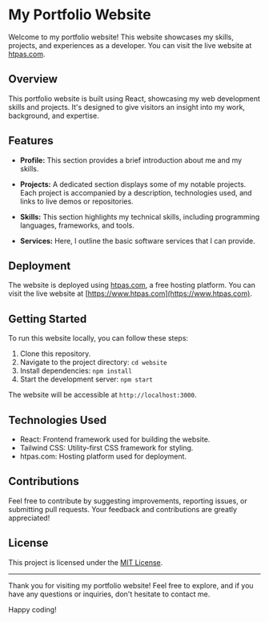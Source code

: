 # My Portfolio Website

Welcome to my portfolio website! This website showcases my skills, projects, and experiences as a developer. You can visit the live website at [htpas.com](https://www.htpas.com).

## Overview

This portfolio website is built using React, showcasing my web development skills and projects. It's designed to give visitors an insight into my work, background, and expertise.

## Features

- **Profile:** This section provides a brief introduction about me and my skills.

- **Projects:** A dedicated section displays some of my notable projects. Each project is accompanied by a description, technologies used, and links to live demos or repositories.

- **Skills:** This section highlights my technical skills, including programming languages, frameworks, and tools.

- **Services:** Here, I outline the basic software services that I can provide.


## Deployment

The website is deployed using [htpas.com](https://www.htpas.com), a free hosting platform. You can visit the live website at [https://www.htpas.com](https://www.htpas.com).

## Getting Started

To run this website locally, you can follow these steps:

1. Clone this repository.
2. Navigate to the project directory: `cd website`
3. Install dependencies: `npm install`
4. Start the development server: `npm start`

The website will be accessible at `http://localhost:3000`.

## Technologies Used

- React: Frontend framework used for building the website.
- Tailwind CSS: Utility-first CSS framework for styling.
- htpas.com: Hosting platform used for deployment.

## Contributions

Feel free to contribute by suggesting improvements, reporting issues, or submitting pull requests. Your feedback and contributions are greatly appreciated!

## License

This project is licensed under the [MIT License](LICENSE).

---

Thank you for visiting my portfolio website! Feel free to explore, and if you have any questions or inquiries, don't hesitate to contact me.

Happy coding!
